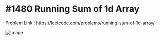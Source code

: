 # #1480 Running Sum of 1d Array

Problem Link : https://leetcode.com/problems/running-sum-of-1d-array/

![image](https://user-images.githubusercontent.com/107335905/175832953-06cc14b6-d9a6-4b18-b163-bbc4547466c7.png)
